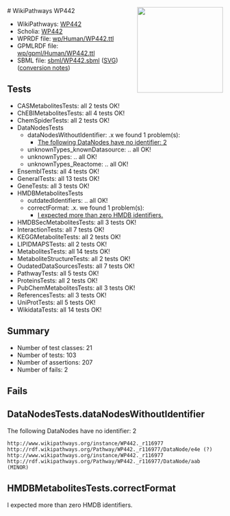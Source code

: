 <img style="float: right; width: 200px" src="../logo.png" />
# WikiPathways WP442

* WikiPathways: [WP442](https://identifiers.org/wikipathways:WP442)
* Scholia: [WP442](https://scholia.toolforge.org/wikipathways/WP442)
* WPRDF file: [wp/Human/WP442.ttl](../wp/Human/WP442.ttl)
* GPMLRDF file: [wp/gpml/Human/WP442.ttl](../wp/gpml/Human/WP442.ttl)
* SBML file: [sbml/WP442.sbml](../sbml/WP442.sbml) ([SVG](../sbml/WP442.svg)) ([conversion notes](../sbml/WP442.txt))

## Tests
* CASMetabolitesTests: all 2 tests OK!
* ChEBIMetabolitesTests: all 4 tests OK!
* ChemSpiderTests: all 2 tests OK!
* DataNodesTests
    * dataNodesWithoutIdentifier: .x we found 1 problem(s):
        * [The following DataNodes have no identifier: 2](#d2d32fa1)
    * unknownTypes_knownDatasource: .. all OK!
    * unknownTypes: .. all OK!
    * unknownTypes_Reactome: .. all OK!
* EnsemblTests: all 4 tests OK!
* GeneralTests: all 13 tests OK!
* GeneTests: all 3 tests OK!
* HMDBMetabolitesTests
    * outdatedIdentifiers: .. all OK!
    * correctFormat: .x. we found 1 problem(s):
        * [I expected more than zero HMDB identifiers.](#ad154c1e)
* HMDBSecMetabolitesTests: all 3 tests OK!
* InteractionTests: all 7 tests OK!
* KEGGMetaboliteTests: all 2 tests OK!
* LIPIDMAPSTests: all 2 tests OK!
* MetabolitesTests: all 14 tests OK!
* MetaboliteStructureTests: all 2 tests OK!
* OudatedDataSourcesTests: all 7 tests OK!
* PathwayTests: all 5 tests OK!
* ProteinsTests: all 2 tests OK!
* PubChemMetabolitesTests: all 3 tests OK!
* ReferencesTests: all 3 tests OK!
* UniProtTests: all 5 tests OK!
* WikidataTests: all 14 tests OK!


## Summary

* Number of test classes: 21
* Number of tests: 103
* Number of assertions: 207
* Number of fails: 2

## Fails

<a name="d2d32fa1" />

## DataNodesTests.dataNodesWithoutIdentifier

The following DataNodes have no identifier: 2
```
http://www.wikipathways.org/instance/WP442._r116977 http://rdf.wikipathways.org/Pathway/WP442._r116977/DataNode/e4e (?)
http://www.wikipathways.org/instance/WP442._r116977 http://rdf.wikipathways.org/Pathway/WP442._r116977/DataNode/aab (MINOR)
```

<a name="ad154c1e" />

## HMDBMetabolitesTests.correctFormat

I expected more than zero HMDB identifiers.
